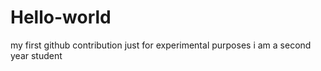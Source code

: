 # Hello-world
my first github contribution
just for experimental purposes
i am a second year student
